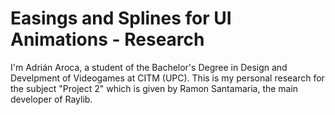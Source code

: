 # Easings and Splines for UI Animations - Research
I'm Adrián Aroca, a student of the Bachelor's Degree in Design and Develpment of Videogames at CITM (UPC). This is my personal research for the subject "Project 2" which is given by Ramon Santamaria, the main developer of Raylib.

